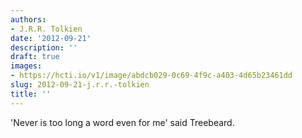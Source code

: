 ```yaml
---
authors:
- J.R.R. Tolkien
date: '2012-09-21'
description: ''
draft: true
images:
- https://hcti.io/v1/image/abdcb029-0c69-4f9c-a403-4d65b23461dd
slug: 2012-09-21-j.r.r.-tolkien
title: ''
---
```


'Never is too long a word even for me' said Treebeard.